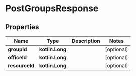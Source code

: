
# PostGroupsResponse

## Properties
| Name | Type | Description | Notes |
| ------------ | ------------- | ------------- | ------------- |
| **groupId** | **kotlin.Long** |  |  [optional] |
| **officeId** | **kotlin.Long** |  |  [optional] |
| **resourceId** | **kotlin.Long** |  |  [optional] |



